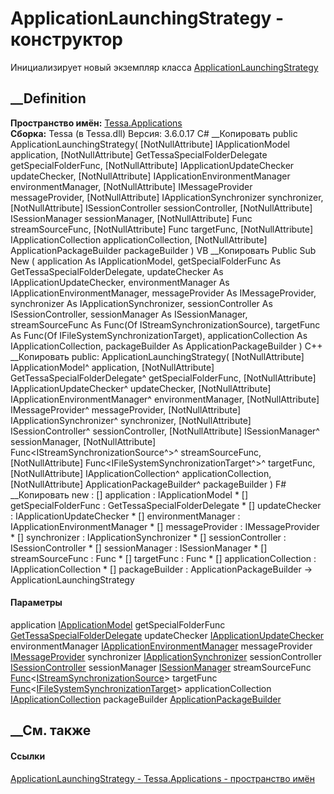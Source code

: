 # ApplicationLaunchingStrategy - конструктор
Инициализирует новый экземпляр класса
[ApplicationLaunchingStrategy](T_Tessa_Applications_ApplicationLaunchingStrategy.htm)
##  __Definition
 **Пространство имён:** [Tessa.Applications](N_Tessa_Applications.htm)  
 **Сборка:** Tessa (в Tessa.dll) Версия: 3.6.0.17
C# __Копировать
     public ApplicationLaunchingStrategy(
    	[NotNullAttribute] IApplicationModel application,
    	[NotNullAttribute] GetTessaSpecialFolderDelegate getSpecialFolderFunc,
    	[NotNullAttribute] IApplicationUpdateChecker updateChecker,
    	[NotNullAttribute] IApplicationEnvironmentManager environmentManager,
    	[NotNullAttribute] IMessageProvider messageProvider,
    	[NotNullAttribute] IApplicationSynchronizer synchronizer,
    	[NotNullAttribute] ISessionController sessionController,
    	[NotNullAttribute] ISessionManager sessionManager,
    	[NotNullAttribute] Func<IStreamSynchronizationSource> streamSourceFunc,
    	[NotNullAttribute] Func<IFileSystemSynchronizationTarget> targetFunc,
    	[NotNullAttribute] IApplicationCollection applicationCollection,
    	[NotNullAttribute] ApplicationPackageBuilder packageBuilder
    )
VB __Копировать
     Public Sub New ( 
    	<NotNullAttribute> application As IApplicationModel,
    	<NotNullAttribute> getSpecialFolderFunc As GetTessaSpecialFolderDelegate,
    	<NotNullAttribute> updateChecker As IApplicationUpdateChecker,
    	<NotNullAttribute> environmentManager As IApplicationEnvironmentManager,
    	<NotNullAttribute> messageProvider As IMessageProvider,
    	<NotNullAttribute> synchronizer As IApplicationSynchronizer,
    	<NotNullAttribute> sessionController As ISessionController,
    	<NotNullAttribute> sessionManager As ISessionManager,
    	<NotNullAttribute> streamSourceFunc As Func(Of IStreamSynchronizationSource),
    	<NotNullAttribute> targetFunc As Func(Of IFileSystemSynchronizationTarget),
    	<NotNullAttribute> applicationCollection As IApplicationCollection,
    	<NotNullAttribute> packageBuilder As ApplicationPackageBuilder
    )
C++ __Копировать
     public:
    ApplicationLaunchingStrategy(
    	[NotNullAttribute] IApplicationModel^ application, 
    	[NotNullAttribute] GetTessaSpecialFolderDelegate^ getSpecialFolderFunc, 
    	[NotNullAttribute] IApplicationUpdateChecker^ updateChecker, 
    	[NotNullAttribute] IApplicationEnvironmentManager^ environmentManager, 
    	[NotNullAttribute] IMessageProvider^ messageProvider, 
    	[NotNullAttribute] IApplicationSynchronizer^ synchronizer, 
    	[NotNullAttribute] ISessionController^ sessionController, 
    	[NotNullAttribute] ISessionManager^ sessionManager, 
    	[NotNullAttribute] Func<IStreamSynchronizationSource^>^ streamSourceFunc, 
    	[NotNullAttribute] Func<IFileSystemSynchronizationTarget^>^ targetFunc, 
    	[NotNullAttribute] IApplicationCollection^ applicationCollection, 
    	[NotNullAttribute] ApplicationPackageBuilder^ packageBuilder
    )
F# __Копировать
     new : 
            [<NotNullAttribute>] application : IApplicationModel * 
            [<NotNullAttribute>] getSpecialFolderFunc : GetTessaSpecialFolderDelegate * 
            [<NotNullAttribute>] updateChecker : IApplicationUpdateChecker * 
            [<NotNullAttribute>] environmentManager : IApplicationEnvironmentManager * 
            [<NotNullAttribute>] messageProvider : IMessageProvider * 
            [<NotNullAttribute>] synchronizer : IApplicationSynchronizer * 
            [<NotNullAttribute>] sessionController : ISessionController * 
            [<NotNullAttribute>] sessionManager : ISessionManager * 
            [<NotNullAttribute>] streamSourceFunc : Func<IStreamSynchronizationSource> * 
            [<NotNullAttribute>] targetFunc : Func<IFileSystemSynchronizationTarget> * 
            [<NotNullAttribute>] applicationCollection : IApplicationCollection * 
            [<NotNullAttribute>] packageBuilder : ApplicationPackageBuilder -> ApplicationLaunchingStrategy
#### Параметры
application [IApplicationModel](T_Tessa_Applications_IApplicationModel.htm)
getSpecialFolderFunc
[GetTessaSpecialFolderDelegate](T_Tessa_Applications_GetTessaSpecialFolderDelegate.htm)
updateChecker
[IApplicationUpdateChecker](T_Tessa_Applications_Synchronization_IApplicationUpdateChecker.htm)
environmentManager
[IApplicationEnvironmentManager](T_Tessa_Platform_Runtime_IApplicationEnvironmentManager.htm)
messageProvider
[IMessageProvider](T_Tessa_Platform_Runtime_IMessageProvider.htm)
synchronizer
[IApplicationSynchronizer](T_Tessa_Applications_Synchronization_IApplicationSynchronizer.htm)
sessionController
[ISessionController](T_Tessa_Applications_ISessionController.htm)
sessionManager [ISessionManager](T_Tessa_Platform_Runtime_ISessionManager.htm)
streamSourceFunc
[Func](https://learn.microsoft.com/dotnet/api/system.func-1)<[IStreamSynchronizationSource](T_Tessa_Applications_Synchronization_IStreamSynchronizationSource.htm)>
targetFunc
[Func](https://learn.microsoft.com/dotnet/api/system.func-1)<[IFileSystemSynchronizationTarget](T_Tessa_Applications_Synchronization_IFileSystemSynchronizationTarget.htm)>
applicationCollection
[IApplicationCollection](T_Tessa_Applications_Containers_IApplicationCollection.htm)
packageBuilder
[ApplicationPackageBuilder](T_Tessa_Applications_Package_ApplicationPackageBuilder.htm)
## __См. также
#### Ссылки
[ApplicationLaunchingStrategy -
](T_Tessa_Applications_ApplicationLaunchingStrategy.htm)
[Tessa.Applications - пространство имён](N_Tessa_Applications.htm)
